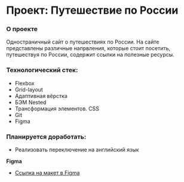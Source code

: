 # Проект: Путешествие по России

### О проекте
Одностраничный сайт о путешествиях по России. На сайте представлены различные напрвления, которые стоит посетить, путешествуя по России, содержит ссылки на полезные ресурсы.

### Технологический стек:

* Flexbox
* Grid-layout
* Адаптивная вёрстка
* БЭМ Nested
* Трансформация элементов. CSS
* Git
* Figma

### Планируется доработать:

* Реализовать переключение на английский язык


**Figma**

* [Ссылка на макет в Figma](https://www.figma.com/file/5S2WSbEFL6awjVWJ0NWL8Q/Sprint-3_-Russia-_-desktop-mobile?node-id=28503%3A0)


